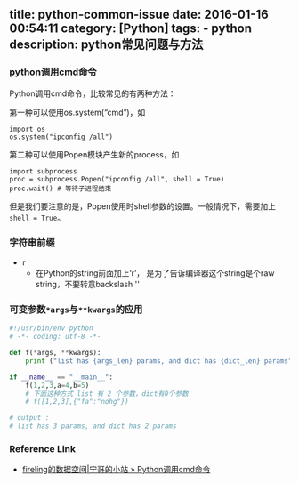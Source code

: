 title: python-common-issue
date: 2016-01-16 00:54:11
category: [Python]
tags: 
    - python
description: python常见问题与方法
----

### python调用cmd命令

Python调用cmd命令，比较常见的有两种方法：

第一种可以使用os.system(“cmd”)，如

    import os
    os.system("ipconfig /all")

第二种可以使用Popen模块产生新的process，如

    import subprocess
    proc = subprocess.Popen("ipconfig /all", shell = True)
    proc.wait() # 等待子进程结束

但是我们要注意的是，Popen使用时shell参数的设置。一般情况下，需要加上`shell = True`。

### 字符串前缀

-   r
    -   在Python的string前面加上‘r’， 是为了告诉编译器这个string是个raw string，不要转意backslash '\' 

### 可变参数`*args`与`**kwargs`的应用

``` python
#!/usr/bin/env python
# -*- coding: utf-8 -*-

def f(*args, **kwargs):
    print ("list has {args_len} params, and dict has {dict_len} params".format(args_len=len(args), dict_len=len(kwargs)))

if __name__ == "__main__":
    f(1,2,3,a=4,b=5)
    # 下面这种方式 list 有 2 个参数，dict有0个参数
    # f([1,2,3],{"fa":"nohg"})

# output :
# list has 3 params, and dict has 2 params
```

### Reference Link
* [fireling的数据空间|宁哥的小站 » Python调用cmd命令](http://www.lining0806.com/python%E8%B0%83%E7%94%A8cmd%E5%91%BD%E4%BB%A4/)
